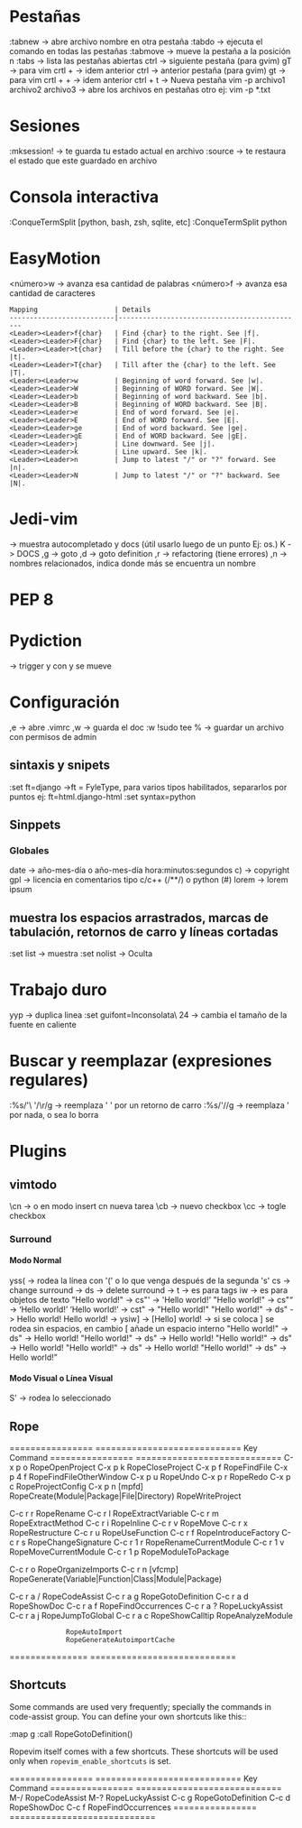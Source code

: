 # Pestañas

:tabnew <nombre> -> abre archivo nombre en otra pestaña
:tabdo <comando> -> ejecuta el comando en todas las pestañas
:tabmove <n> -> mueve la pestaña a la posición n
:tabs -> lista las pestañas abiertas
ctrl <PageDown> -> siguiente pestaña (para gvim) gT -> para vim
crtl + <TAB> -> idem anterior
ctrl <PageUp> -> anterior pestaña (para gvim) gt -> para vim
crtl + <SHIFT> + <TAB> -> idem anterior
ctrl + t -> Nueva pestaña
vim -p archivo1 archivo2 archivo3  -> abre los archivos en pestañas otro ej: vim -p *.txt

# Sesiones

:mksession! <archivo> -> te guarda tu estado actual en archivo
:source <archivo> -> te restaura el estado que este guardado en archivo

# Consola interactiva
:ConqueTermSplit [python, bash, zsh, sqlite, etc]
:ConqueTermSplit python

# EasyMotion
<número>w -> avanza esa cantidad de palabras
<número>f -> avanza esa cantidad de caracteres

    Mapping                   | Details
    --------------------------|----------------------------------------------
    <Leader><Leader>f{char}   | Find {char} to the right. See |f|.
    <Leader><Leader>F{char}   | Find {char} to the left. See |F|.
    <Leader><Leader>t{char}   | Till before the {char} to the right. See |t|.
    <Leader><Leader>T{char}   | Till after the {char} to the left. See |T|.
    <Leader><Leader>w         | Beginning of word forward. See |w|.
    <Leader><Leader>W         | Beginning of WORD forward. See |W|.
    <Leader><Leader>b         | Beginning of word backward. See |b|.
    <Leader><Leader>B         | Beginning of WORD backward. See |B|.
    <Leader><Leader>e         | End of word forward. See |e|.
    <Leader><Leader>E         | End of WORD forward. See |E|.
    <Leader><Leader>ge        | End of word backward. See |ge|.
    <Leader><Leader>gE        | End of WORD backward. See |gE|.
    <Leader><Leader>j         | Line downward. See |j|.
    <Leader><Leader>k         | Line upward. See |k|.
    <Leader><Leader>n         | Jump to latest "/" or "?" forward. See |n|.
    <Leader><Leader>N         | Jump to latest "/" or "?" backward. See |N|.

# Jedi-vim
<CTRL><SPACE> -> muestra autocompletado y docs (útil usarlo luego de un punto Ej: os.)
<LEADER><SHIFT>K -> DOCS
,g -> goto
,d -> goto definition
,r -> refactoring (tiene errores)
,n -> nombres relacionados, indica donde más se encuentra un nombre

# PEP 8
<F6>

# Pydiction
<F2> -> trigger y con <C-n> y <C-p> se mueve

# Configuración

,e -> abre .vimrc
,w -> guarda el doc
:w !sudo tee %   -> guardar un archivo con permisos de admin

## sintaxis y snipets

:set ft=django			->ft = FyleType, para varios tipos habilitados, separarlos por puntos ej: ft=html.django-html
:set syntax=python

## Sinppets
### Globales
date -> año-mes-día o año-mes-día hora:minutos:segundos
c)	-> copyright
gpl	-> licencia en comentarios tipo c/c++ (/**/) o python (#)
lorem	-> lorem ipsum

## muestra los espacios arrastrados, marcas de tabulación, retornos de carro y líneas cortadas

:set list	-> muestra
:set nolist	-> Oculta

# Trabajo duro

yyp -> duplica linea
:set guifont=Inconsolata\ 24       -> cambia el tamaño de la fuente en caliente

Buscar y reemplazar (expresiones regulares)
===========================
:%s/'\ '/\r/g      -> reemplaza ' ' por un retorno de carro
:%s/'//g           -> reemplaza ' por nada, o sea lo borra

Plugins
===========================

vimtodo
---------------------------
\cn  -> o en modo insert cn<space> nueva tarea
\cb  -> nuevo checkbox
\cc  -> togle checkbox

### Surround ###
#### Modo Normal
yss( -> rodea la línea con '(' o lo que venga después de la segunda 's'
cs -> change surround -> 
ds -> delete surround -> 
t -> es para tags
iw -> es para objetos de texto
"Hello world!" -> cs"' -> 'Hello world!'
"Hello world!" -> cs"<q> -> <q>Hello world!</q>
<q>Hello world!</q> -> cst" -> "Hello world!"
"Hello world!" -> ds" -> Hello world!
Hello world! -> ysiw] -> [Hello] world!
-> si se coloca ] se rodea sin espacios, en cambio [ añade un espacio interno
"Hello world!" -> ds" -> Hello world!
"Hello world!" -> ds" -> Hello world!
"Hello world!" -> ds" -> Hello world!
"Hello world!" -> ds" -> Hello world!
"Hello world!" -> ds" -> Hello world!

#### Modo Visual o Línea Visual
S' -> rodea lo seleccionado

Rope
---------------------------


================  ============================
Key               Command
================  ============================
C-x p o           RopeOpenProject
C-x p k           RopeCloseProject
C-x p f           RopeFindFile
C-x p 4 f         RopeFindFileOtherWindow
C-x p u           RopeUndo
C-x p r           RopeRedo
C-x p c           RopeProjectConfig
C-x p n [mpfd]    RopeCreate(Module|Package|File|Directory)
                  RopeWriteProject

C-c r r           RopeRename
C-c r l           RopeExtractVariable
C-c r m           RopeExtractMethod
C-c r i           RopeInline
C-c r v           RopeMove
C-c r x           RopeRestructure
C-c r u           RopeUseFunction
C-c r f           RopeIntroduceFactory
C-c r s           RopeChangeSignature
C-c r 1 r         RopeRenameCurrentModule
C-c r 1 v         RopeMoveCurrentModule
C-c r 1 p         RopeModuleToPackage

C-c r o           RopeOrganizeImports
C-c r n [vfcmp]   RopeGenerate(Variable|Function|Class|Module|Package)

C-c r a /         RopeCodeAssist
C-c r a g         RopeGotoDefinition
C-c r a d         RopeShowDoc
C-c r a f         RopeFindOccurrences
C-c r a ?         RopeLuckyAssist
C-c r a j         RopeJumpToGlobal
C-c r a c         RopeShowCalltip
                  RopeAnalyzeModule

                  RopeAutoImport
                  RopeGenerateAutoimportCache
===============   ============================


Shortcuts
---------

Some commands are used very frequently; specially the commands in
code-assist group.  You can define your own shortcuts like this::

  :map <C-c>g :call RopeGotoDefinition()

Ropevim itself comes with a few shortcuts.  These shortcuts will be
used only when ``ropevim_enable_shortcuts`` is set.

================  ============================
Key               Command
================  ============================
M-/               RopeCodeAssist
M-?               RopeLuckyAssist
C-c g             RopeGotoDefinition
C-c d             RopeShowDoc
C-c f             RopeFindOccurrences
================  ============================
